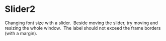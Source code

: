# Slider2&nbsp;
Changing font size with a slider.&nbsp;
Beside moving the slider, try moving and resizing the whole window.&nbsp;
The label should not exceed the frame borders (with a margin).
